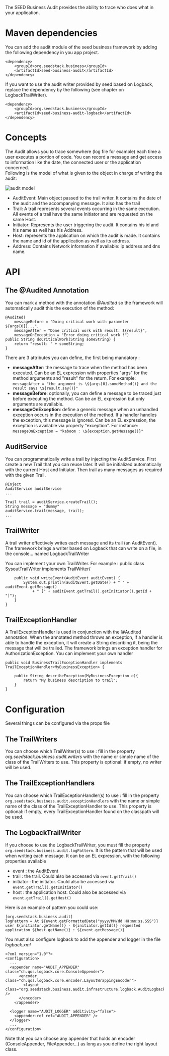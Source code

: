 The SEED Business Audit provides the ability to trace who does what in your application.

# Maven dependencies

You can add the audit module of the seed business framework by adding the following dependency in you app project.

    <dependency>
        <groupId>org.seedstack.business</groupId>
        <artifactId>seed-business-audit</artifactId>
    </dependency>

If you want to use the audit writer provided by seed based on Logback, replace the dependency by the following 
(see chapter on LogbackTrailWriter).

    <dependency>
        <groupId>org.seedstack.business</groupId>
        <artifactId>seed-business-audit-logback</artifactId>
    </dependency>

# Concepts

The Audit allows you to trace somewhere (log file for example) each time a user executes a portion of code. You can 
record a message and get access to information like the date,  the connected user or the application concerned. 
</br>Following is the model of what is given to the object in charge of writing the audit:

![audit model]({business-doc}/images/audit-model.png)

 - AuditEvent: Main object passed to the trail writer. It contains the date of the audit and the accompanying message. 
 It also has the trail
 - Trail: A trail represents several events occurring in the same execution. All events of a trail have the same 
 Initiator and are requested on the same Host.
 - Initiator: Represents the user triggering the audit. It contains his id and his name as well has his Address.
 - Host: represents the application on which the audit is made. It contains the name and id of the application as 
 well as its address.
 - Address: Contains Network information if available: ip address and dns name.

# API

## The @Audited Annotation

You can mark a method with the annotation *@Audited* so the framework will automatically audit this the execution of 
the method:

    @Audited(
        messageBefore = "Doing critical work with parameter ${args[0]}...", 
        messageAfter = "Done critical work with result: ${result}", 
        messageOnException = "Error doing critical work !")
    public String doCriticalWork(String someString) {
        return "result: " + someString;
    }


There are 3 attributes you can define, the first being mandatory :

* **messageAfter**: the message to trace when the method has been executed. Can be an EL expression with properties 
"args" for the method arguments and "result" for the return. For example: 
`messageAfter = "the argument is \${args[0].someMethod()} and the result says \${result.say()}"`
* **messageBefore**: optionally, you can define a message to be traced just before executing the method. 
Can be an EL expression but only arguments are available.
* **messageOnException**: define a generic message when an unhandled exception occurs in the execution of the method. 
If a handler handles the exception, this message is ignored. Can be an EL expression, the exception is available via 
property "exception". For instance: `messageOnException = "kaboom : \${exception.getMessage()}"`

## AuditService
You can programmatically write a trail by injecting the AuditService. First create a new Trail that you can reuse later. 
It will be initialized automatically with the current Host and Initiator. Then trail as many messages as required with 
the given Trail.

    @Inject
    AuditService auditService
    ...
    
    Trail trail = auditService.createTrail();
    String message = "dummy"
    auditService.trail(message, trail);
    ...
    
## TrailWriter
A trail writer effectively writes each message and its trail (an AuditEvent). The framework brings a writer based on 
Logback that can write on a file, in the console... named LogbackTrailWriter

You can implement your own TrailWriter. For example :
    public class SysoutTrailWriter implements TrailWriter{
    
        public void writeEvent(AuditEvent auditEvent) {
            System.out.println(auditEvent.getDate() + " " + auditEvent.getMessage() 
                + " [" + auditEvent.getTrail().getInitiator().getId + "]");        
        }
    }
    
## TrailExceptionHandler
A TrailExceptionHandler is used in conjunction with the @Audited annotation. When the annotated method throws an exception, 
if a handler is able to handle the exception, it will create a String describing it, being the message that will be trailed. 
The framework brings an exception handler for AuthorizationException.
You can implement your own handler

    public void BusinessTrailExceptionHandler implements TrailExceptionHandler<MyBusinessException> {
    
        public String describeException(MyBusinessException e){
            return "My business description to trail";
        }
    }

# Configuration
Several things can be configured via the props file

## The TrailWriters
You can choose which TrailWriter(s) to use : fill in the property *org.seedstack.business.audit.writers* with the name
or simple name of the class of the TrailWriters to use.
This property is optional: if empty, no writer will be used.

## The TrailExceptionHandlers
You can choose which TrailExceptionHandler(s) to use : fill in the property `org.seedstack.business.audit.exceptionHandlers`
with the name or simple name of the class of the TrailExceptionHandler to use.
This property is optional: if empty, every TrailExceptionHandler found on the classpath will be used.

## The LogbackTrailWriter
If you choose to use the LogbackTrailWriter, you must fill the property `org.seedstack.business.audit.logPattern`.
It is the pattern that will be used when writing each message. It can be an EL expression, with the following properties available

 - event : the AuditEvent
 - trail : the trail. Could also be accessed via `event.getTrail()`
 - initiator : the initiator. Could also be accessed via `event.getTrail().getInitiator()`
 - host : the application host. Could also be accessed via `event.getTrail().getHost()`
 
Here is an example of pattern you could use:

    [org.seedstack.business.audit]
    logPattern = At ${event.getFormattedDate("yyyy/MM/dd HH:mm:ss.SSS")} user ${initiator.getName()} - ${initiator.getId()} requested application ${host.getName()} : ${event.getMessage()}
    
You must also configure logback to add the appender and logger in the file *logback.xml*

    <?xml version="1.0"?>
    <configuration>
      ...
      <appender name="AUDIT_APPENDER" class="ch.qos.logback.core.ConsoleAppender">
          <encoder class="ch.qos.logback.core.encoder.LayoutWrappingEncoder">
            <layout class="org.seedstack.business.audit.infrastructure.logback.AuditLogbackLayout" />
          </encoder>
        </appender>
    
      <logger name="AUDIT_LOGGER" additivity="false">
        <appender-ref ref="AUDIT_APPENDER" />
      </logger>
      ...
    </configuration>
    
Note that you can choose any appender that holds an encoder (ConsoleAppender, FileAppender...) as long as you define 
the right layout class.
